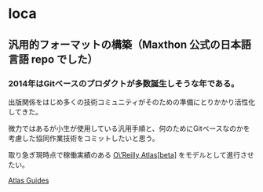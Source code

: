 loca
====

## 汎用的フォーマットの構築（Maxthon 公式の日本語言語 repo でした）

### 2014年はGitベースのプロダクトが多数誕生しそうな年である。

出版関係をはじめ多くの技術コミュニティがそのための準備にとりかかり活性化してきた。

微力ではあるが小生が使用している汎用手順と、何のためにGitベースなのかを考慮した協同作業技術をコミットしたいと思う。

取り急ぎ現時点で稼働実績のある [O\’Reilly Atlas\[beta\]](https://atlas.oreilly.com/) をモデルとして進行させたい。

[Atlas Guides](http://atlasdocs.oreilly.com/)
